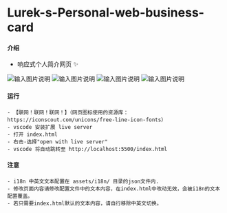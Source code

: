 # Lurek-s-Personal-web-business-card

#### 介绍
- 响应式个人简介网页 :sparkles: 

![输入图片说明](assets/preview/index.png) ![输入图片说明](assets/preview/about.png) ![输入图片说明](assets/preview/translate.png) ![输入图片说明](assets/preview/responsive-layout.png)

#### 运行

```
- 【联网！联网！联网！】（网页图标使用的资源库：https://iconscout.com/unicons/free-line-icon-fonts）
- vscode 安装扩展 live server
- 打开 index.html
- 右击-选择"open with live server"
- vscode 将自动跳转至 http://localhost:5500/index.html

```

#### 注意
```
- i18n 中英文文本配置在 assets/i18n/ 目录的json文件内.
- 修改页面内容请修改配置文件中的文本内容，在index.html中改动无效，会被i18n的文本配置覆盖。
- 若只需要index.html默认的文本内容，请自行移除中英文切换。
```